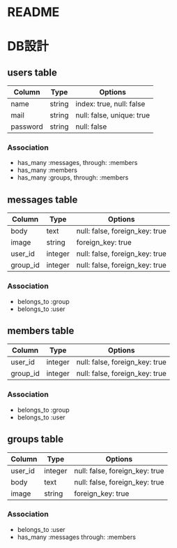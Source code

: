 # README

# DB設計

## users table

|Column|Type|Options|
|------|----|-------|
| name | string | index: true, null: false |
| mail | string | null: false, unique: true |
| password | string | null: false |

### Association
- has_many :messages, through: :members
- has_many :members
- has_many :groups, through: :members


## messages table

|Column|Type|Options|
|------|----|-------|
| body | text | null: false, foreign_key: true |
| image | string | foreign_key: true  | 
| user_id | integer | null: false, foreign_key: true |
| group_id | integer | null: false, foreign_key: true |

### Association

- belongs_to :group
- belongs_to :user

## members table

|Column|Type|Options|
|------|----|-------|
| user_id | integer | null: false, foreign_key: true |
| group_id | integer | null: false, foreign_key: true |

### Association

- belongs_to :group
- belongs_to :user

## groups table

|Column|Type|Options|
|------|----|-------|
| user_id | integer | null: false, foreign_key: true |
| body | text | null: false, foreign_key: true |
| image | string | foreign_key: true |

### Association

- belongs_to :user
- has_many :messages through: :members

